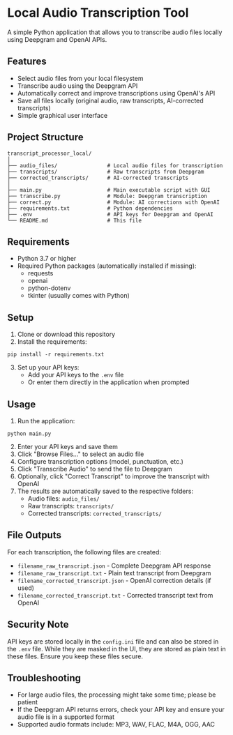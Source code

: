 
# Local Audio Transcription Tool

A simple Python application that allows you to transcribe audio files locally using Deepgram and OpenAI APIs.

## Features

- Select audio files from your local filesystem
- Transcribe audio using the Deepgram API
- Automatically correct and improve transcriptions using OpenAI's API
- Save all files locally (original audio, raw transcripts, AI-corrected transcripts)
- Simple graphical user interface

## Project Structure

```
transcript_processor_local/
│
├── audio_files/                # Local audio files for transcription
├── transcripts/                # Raw transcripts from Deepgram
├── corrected_transcripts/      # AI-corrected transcripts
│
├── main.py                     # Main executable script with GUI
├── transcribe.py               # Module: Deepgram transcription
├── correct.py                  # Module: AI corrections with OpenAI
├── requirements.txt            # Python dependencies
├── .env                        # API keys for Deepgram and OpenAI
└── README.md                   # This file
```

## Requirements

- Python 3.7 or higher
- Required Python packages (automatically installed if missing):
  - requests
  - openai
  - python-dotenv
  - tkinter (usually comes with Python)

## Setup

1. Clone or download this repository
2. Install the requirements:

```
pip install -r requirements.txt
```

3. Set up your API keys:
   - Add your API keys to the `.env` file
   - Or enter them directly in the application when prompted

## Usage

1. Run the application:

```
python main.py
```

2. Enter your API keys and save them
3. Click "Browse Files..." to select an audio file
4. Configure transcription options (model, punctuation, etc.)
5. Click "Transcribe Audio" to send the file to Deepgram
6. Optionally, click "Correct Transcript" to improve the transcript with OpenAI
7. The results are automatically saved to the respective folders:
   - Audio files: `audio_files/`
   - Raw transcripts: `transcripts/`
   - Corrected transcripts: `corrected_transcripts/`

## File Outputs

For each transcription, the following files are created:

- `filename_raw_transcript.json` - Complete Deepgram API response
- `filename_raw_transcript.txt` - Plain text transcript from Deepgram
- `filename_corrected_transcript.json` - OpenAI correction details (if used)
- `filename_corrected_transcript.txt` - Corrected transcript text from OpenAI

## Security Note

API keys are stored locally in the `config.ini` file and can also be stored in the `.env` file. While they are masked in the UI, they are stored as plain text in these files. Ensure you keep these files secure.

## Troubleshooting

- For large audio files, the processing might take some time; please be patient
- If the Deepgram API returns errors, check your API key and ensure your audio file is in a supported format
- Supported audio formats include: MP3, WAV, FLAC, M4A, OGG, AAC
